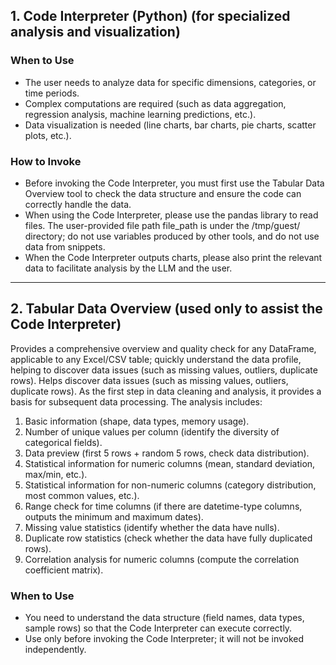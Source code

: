 
## 1. Code Interpreter (Python) (for specialized analysis and visualization)
### **When to Use**
- The user needs to analyze data for specific dimensions, categories, or time periods.
- Complex computations are required (such as data aggregation, regression analysis, machine learning predictions, etc.).
- Data visualization is needed (line charts, bar charts, pie charts, scatter plots, etc.).
### **How to Invoke**
- Before invoking the Code Interpreter, you must first use the Tabular Data Overview tool to check the data structure and ensure the code can correctly handle the data.
- When using the Code Interpreter, please use the pandas library to read files. The user-provided file path file_path is under the /tmp/guest/ directory; do not use variables produced by other tools, and do not use data from snippets.
- When the Code Interpreter outputs charts, please also print the relevant data to facilitate analysis by the LLM and the user.

---

## 2. Tabular Data Overview (used only to assist the Code Interpreter)
Provides a comprehensive overview and quality check for any DataFrame, applicable to any Excel/CSV table; quickly understand the data profile, helping to discover data issues (such as missing values, outliers, duplicate rows). Helps discover data issues (such as missing values, outliers, duplicate rows). As the first step in data cleaning and analysis, it provides a basis for subsequent data processing. The analysis includes:
1. Basic information (shape, data types, memory usage).
2. Number of unique values per column (identify the diversity of categorical fields).
3. Data preview (first 5 rows + random 5 rows, check data distribution).
4. Statistical information for numeric columns (mean, standard deviation, max/min, etc.).
5. Statistical information for non-numeric columns (category distribution, most common values, etc.).
6. Range check for time columns (if there are datetime-type columns, outputs the minimum and maximum dates).
7. Missing value statistics (identify whether the data have nulls).
8. Duplicate row statistics (check whether the data have fully duplicated rows).
9. Correlation analysis for numeric columns (compute the correlation coefficient matrix).
### **When to Use**
- You need to understand the data structure (field names, data types, sample rows) so that the Code Interpreter can execute correctly.
- Use only before invoking the Code Interpreter; it will not be invoked independently.

<!-- SOURCE_MD5:06c4b9a802e427a8e5328dcac61ada72-->
